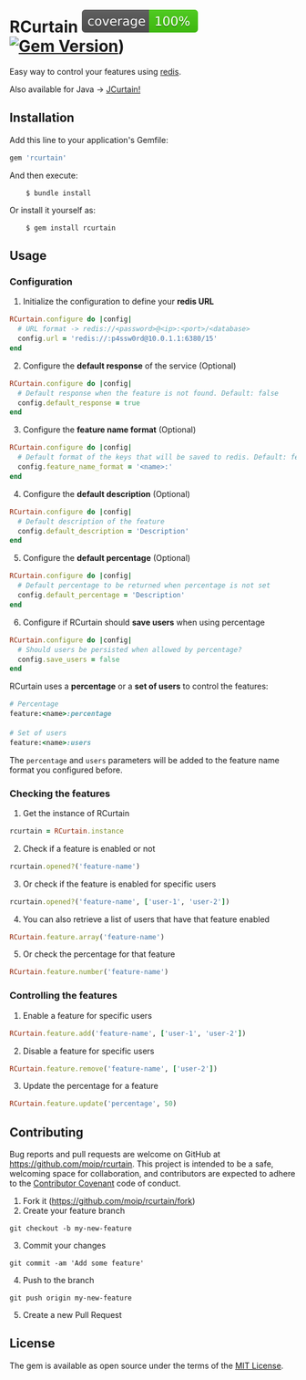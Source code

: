 # RCurtain ![SimpleCov](/coverage/coverage.svg) [![Gem Version](https://badge.fury.io/rb/rcurtain.svg)](https://badge.fury.io/rb/rcurtain))

Easy way to control your features using [redis](http://redis.io/).

Also available for Java -> [JCurtain!](https://github.com/moip/jcurtain)

## Installation

Add this line to your application's Gemfile:

```ruby
gem 'rcurtain'
```

And then execute:

```
    $ bundle install
```

Or install it yourself as:

```
    $ gem install rcurtain
```

## Usage

### Configuration

1. Initialize the configuration to define your **redis URL**

```ruby
RCurtain.configure do |config|
  # URL format -> redis://<password>@<ip>:<port>/<database>
  config.url = 'redis://:p4ssw0rd@10.0.1.1:6380/15'
end
```

2. Configure the **default response** of the service (Optional)

```ruby
RCurtain.configure do |config|
  # Default response when the feature is not found. Default: false
  config.default_response = true
end
```

3. Configure the **feature name format** (Optional)

```ruby
RCurtain.configure do |config|
  # Default format of the keys that will be saved to redis. Default: feature:<name>:
  config.feature_name_format = '<name>:'
end
```

4. Configure the **default description** (Optional)

```ruby
RCurtain.configure do |config|
  # Default description of the feature
  config.default_description = 'Description'
end
```

5. Configure the **default percentage** (Optional)
```ruby
RCurtain.configure do |config|
  # Default percentage to be returned when percentage is not set
  config.default_percentage = 'Description'
end
```

6. Configure if RCurtain should **save users** when using percentage
```ruby
RCurtain.configure do |config|
  # Should users be persisted when allowed by percentage?
  config.save_users = false
end
```

RCurtain uses a **percentage** or a **set of users** to control the features:
```ruby
# Percentage
feature:<name>:percentage

# Set of users
feature:<name>:users
```

The `percentage` and `users` parameters will be added to the feature name format you configured before.

### Checking the features

1. Get the instance of RCurtain
```ruby
rcurtain = RCurtain.instance
```

2. Check if a feature is enabled or not
```ruby
rcurtain.opened?('feature-name')
```

3. Or check if the feature is enabled for specific users
```ruby
rcurtain.opened?('feature-name', ['user-1', 'user-2'])
```

4. You can also retrieve a list of users that have that feature enabled
```ruby
RCurtain.feature.array('feature-name')
```

5. Or check the percentage for that feature
```ruby
RCurtain.feature.number('feature-name')
```

### Controlling the features

1. Enable a feature for specific users
```ruby
RCurtain.feature.add('feature-name', ['user-1', 'user-2'])
```

2. Disable a feature for specific users
```ruby
RCurtain.feature.remove('feature-name', ['user-2'])
```

3. Update the percentage for a feature
```ruby
RCurtain.feature.update('percentage', 50)
```

## Contributing

Bug reports and pull requests are welcome on GitHub at https://github.com/moip/rcurtain. This project is intended to be a safe, welcoming space for collaboration, and contributors are expected to adhere to the [Contributor Covenant](http://contributor-covenant.org) code of conduct.

1. Fork it (https://github.com/moip/rcurtain/fork)
2. Create your feature branch

```
git checkout -b my-new-feature
```

3. Commit your changes

```
git commit -am 'Add some feature'
```

4. Push to the branch

```
git push origin my-new-feature
```

5. Create a new Pull Request

## License

The gem is available as open source under the terms of the [MIT License](http://opensource.org/licenses/MIT).
